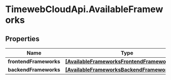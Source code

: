 # TimewebCloudApi.AvailableFrameworks

## Properties

Name | Type | Description | Notes
------------ | ------------- | ------------- | -------------
**frontendFrameworks** | [**[AvailableFrameworksFrontendFrameworksInner]**](AvailableFrameworksFrontendFrameworksInner.md) |  | [optional] 
**backendFrameworks** | [**[AvailableFrameworksBackendFrameworksInner]**](AvailableFrameworksBackendFrameworksInner.md) |  | [optional] 


